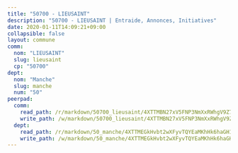 ```yaml
---
title: "50700 - LIEUSAINT"
description: "50700 - LIEUSAINT | Entraide, Annonces, Initiatives"
date: 2020-01-11T14:09:21+09:00
collapsible: false
layout: commune
comm:
  nom: "LIEUSAINT"
  slug: lieusaint
  cp: "50700"
dept:
  nom: "Manche"
  slug: manche
  num: "50"
peerpad:
  comm:
    read_path: /r/markdown/50700_lieusaint/4XTTMBN27xV5FNP3NmXxRWhgV9Z79rw2GCFyJNEEoE8Np9xpN
    write_path: /w/markdown/50700_lieusaint/4XTTMBN27xV5FNP3NmXxRWhgV9Z79rw2GCFyJNEEoE8Np9xpN-K3TgTkAkeMz4TdKp4hYEyJMBNMBu4YDBacW9gqpVn1kKLhZCjpPJsmQdYmJ7Xu1Q6TsHt2zWUgHR4J3GSSMNepRqQ353M2gitZJWbAxkXcMPBy9ugkHsZ727ep576PyNV993LLw8
  dept:
    read_path: /r/markdown/50_manche/4XTTMEGkHvbt2wXFyvTQYEaMKhHk6haGH1SzsRNevKgBDTuXr
    write_path: /w/markdown/50_manche/4XTTMEGkHvbt2wXFyvTQYEaMKhHk6haGH1SzsRNevKgBDTuXr-K3TgUSx1rwmRRLqHcTLLdo4dVfTRKvf94KKagmUFPevWSp2f9nuc6fJF25TtLArzK8teuQ5TvuAMqW38N2MYgT18hBoXtjmKX9WuSn2vkujmSJPp3gF4gsuMmfEM8Th4Ap94heFE
---
```


